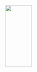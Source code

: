 
<div align="center">  
  <img width="41%" height="195px" src="https://github-readme-stats.vercel.app/api/top-langs/?username=osakikenjii&layout=compact&hide_border=true&title_color=00bfbf&text_color=00bfbf&bg_color=0d1117" />
</div>

